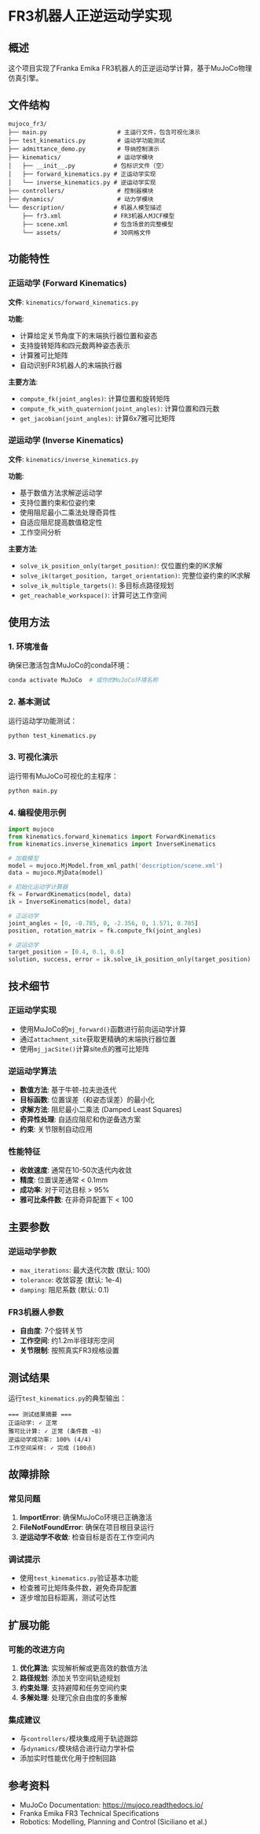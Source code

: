# FR3机器人正逆运动学实现

## 概述

这个项目实现了Franka Emika FR3机器人的正逆运动学计算，基于MuJoCo物理仿真引擎。

## 文件结构

```
mujoco_fr3/
├── main.py                    # 主运行文件，包含可视化演示
├── test_kinematics.py         # 运动学功能测试
├── admittance_demo.py         # 导纳控制演示
├── kinematics/                # 运动学模块
│   ├── __init__.py           # 包标识文件（空）
│   ├── forward_kinematics.py # 正运动学实现
│   └── inverse_kinematics.py # 逆运动学实现
├── controllers/               # 控制器模块
├── dynamics/                  # 动力学模块
└── description/              # 机器人模型描述
    ├── fr3.xml               # FR3机器人MJCF模型
    ├── scene.xml             # 包含场景的完整模型
    └── assets/               # 3D网格文件
```

## 功能特性

### 正运动学 (Forward Kinematics)

**文件**: `kinematics/forward_kinematics.py`

**功能**:
- 计算给定关节角度下的末端执行器位置和姿态
- 支持旋转矩阵和四元数两种姿态表示
- 计算雅可比矩阵
- 自动识别FR3机器人的末端执行器

**主要方法**:
- `compute_fk(joint_angles)`: 计算位置和旋转矩阵
- `compute_fk_with_quaternion(joint_angles)`: 计算位置和四元数
- `get_jacobian(joint_angles)`: 计算6x7雅可比矩阵

### 逆运动学 (Inverse Kinematics)

**文件**: `kinematics/inverse_kinematics.py`

**功能**:
- 基于数值方法求解逆运动学
- 支持位置约束和位姿约束
- 使用阻尼最小二乘法处理奇异性
- 自适应阻尼提高数值稳定性
- 工作空间分析

**主要方法**:
- `solve_ik_position_only(target_position)`: 仅位置约束的IK求解
- `solve_ik(target_position, target_orientation)`: 完整位姿约束的IK求解
- `solve_ik_multiple_targets()`: 多目标点路径规划
- `get_reachable_workspace()`: 计算可达工作空间

## 使用方法

### 1. 环境准备

确保已激活包含MuJoCo的conda环境：
```bash
conda activate MuJoCo  # 或你的MuJoCo环境名称
```

### 2. 基本测试

运行运动学功能测试：
```bash
python test_kinematics.py
```

### 3. 可视化演示

运行带有MuJoCo可视化的主程序：
```bash
python main.py
```

### 4. 编程使用示例

```python
import mujoco
from kinematics.forward_kinematics import ForwardKinematics
from kinematics.inverse_kinematics import InverseKinematics

# 加载模型
model = mujoco.MjModel.from_xml_path('description/scene.xml')
data = mujoco.MjData(model)

# 初始化运动学计算器
fk = ForwardKinematics(model, data)
ik = InverseKinematics(model, data)

# 正运动学
joint_angles = [0, -0.785, 0, -2.356, 0, 1.571, 0.785]
position, rotation_matrix = fk.compute_fk(joint_angles)

# 逆运动学
target_position = [0.4, 0.1, 0.6]
solution, success, error = ik.solve_ik_position_only(target_position)
```

## 技术细节

### 正运动学实现

- 使用MuJoCo的`mj_forward()`函数进行前向运动学计算
- 通过`attachment_site`获取更精确的末端执行器位置
- 使用`mj_jacSite()`计算site点的雅可比矩阵

### 逆运动学算法

- **数值方法**: 基于牛顿-拉夫逊迭代
- **目标函数**: 位置误差（和姿态误差）的最小化
- **求解方法**: 阻尼最小二乘法 (Damped Least Squares)
- **奇异性处理**: 自适应阻尼和伪逆备选方案
- **约束**: 关节限制自动应用

### 性能特征

- **收敛速度**: 通常在10-50次迭代内收敛
- **精度**: 位置误差通常 < 0.1mm
- **成功率**: 对于可达目标 > 95%
- **雅可比条件数**: 在非奇异配置下 < 100

## 主要参数

### 逆运动学参数

- `max_iterations`: 最大迭代次数 (默认: 100)
- `tolerance`: 收敛容差 (默认: 1e-4)
- `damping`: 阻尼系数 (默认: 0.1)

### FR3机器人参数

- **自由度**: 7个旋转关节
- **工作空间**: 约1.2m半径球形空间
- **关节限制**: 按照真实FR3规格设置

## 测试结果

运行`test_kinematics.py`的典型输出：

```
=== 测试结果摘要 ===
正运动学: ✓ 正常
雅可比计算: ✓ 正常 (条件数 ~8)
逆运动学成功率: 100% (4/4)
工作空间采样: ✓ 完成 (100点)
```

## 故障排除

### 常见问题

1. **ImportError**: 确保MuJoCo环境已正确激活
2. **FileNotFoundError**: 确保在项目根目录运行
3. **逆运动学不收敛**: 检查目标是否在工作空间内

### 调试提示

- 使用`test_kinematics.py`验证基本功能
- 检查雅可比矩阵条件数，避免奇异配置
- 逐步增加目标距离，测试可达性

## 扩展功能

### 可能的改进方向

1. **优化算法**: 实现解析解或更高效的数值方法
2. **路径规划**: 添加关节空间轨迹规划
3. **约束处理**: 支持避障和任务空间约束
4. **多解处理**: 处理冗余自由度的多重解

### 集成建议

- 与`controllers/`模块集成用于轨迹跟踪
- 与`dynamics/`模块结合进行动力学补偿
- 添加实时性能优化用于控制回路

## 参考资料

- MuJoCo Documentation: https://mujoco.readthedocs.io/
- Franka Emika FR3 Technical Specifications
- Robotics: Modelling, Planning and Control (Siciliano et al.)
